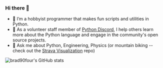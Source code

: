 ### Hi there 👋

- 🔭 I’m a hobbyist programmer that makes fun scripts and utilities in Python. 
- 🌱 As a volunteer staff member of [Python Discord](https://github.com/python-discord), I help others learn more about the Python language and engage in the community's open source projects.
- 💬 Ask me about Python, Engineering, Physics (or mountain biking -- check out the [Strava Visualization](https://github.com/brad90four/Strava-Visualization) repo)

![brad90four's GitHub stats](https://github-readme-stats.vercel.app/api?username=brad90four&show_icons=true&theme=chartreuse-dark)
